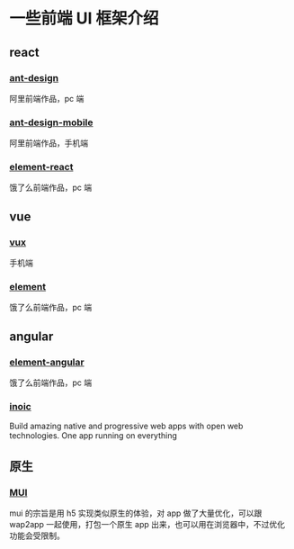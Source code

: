 # 一些前端 UI 框架介绍

## react

### [ant-design](https://github.com/ant-design/ant-design)

阿里前端作品，pc 端

### [ant-design-mobile](https://github.com/ant-design/ant-design-mobile)

阿里前端作品，手机端

### [element-react](https://github.com/ElemeFE/element-react)

饿了么前端作品，pc 端

## vue

### [vux](https://github.com/airyland/vux)

手机端

### [element](https://github.com/ElemeFE/element)

饿了么前端作品，pc 端

## angular

### [element-angular](https://github.com/ElemeFE/element-angular)

饿了么前端作品，pc 端

### [inoic](https://github.com/ionic-team/ionic)

Build amazing native and progressive web apps with open web technologies. One app running on everything

## 原生

### [MUI](https://github.com/dcloudio/mui)

mui 的宗旨是用 h5 实现类似原生的体验，对 app 做了大量优化，可以跟 wap2app 一起使用，打包一个原生 app 出来，也可以用在浏览器中，不过优化功能会受限制。
